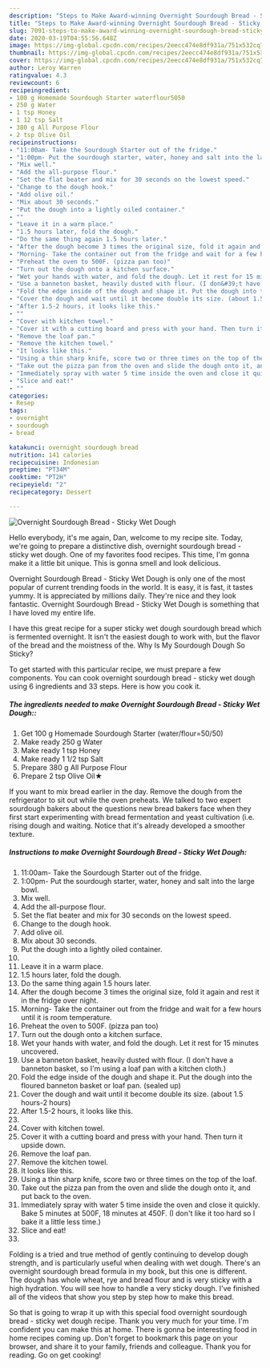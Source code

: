 ```yaml
---
description: "Steps to Make Award-winning Overnight Sourdough Bread - Sticky Wet Dough"
title: "Steps to Make Award-winning Overnight Sourdough Bread - Sticky Wet Dough"
slug: 7091-steps-to-make-award-winning-overnight-sourdough-bread-sticky-wet-dough
date: 2020-03-19T04:55:56.648Z
image: https://img-global.cpcdn.com/recipes/2eecc474e8df931a/751x532cq70/overnight-sourdough-bread-sticky-wet-dough-recipe-main-photo.jpg
thumbnail: https://img-global.cpcdn.com/recipes/2eecc474e8df931a/751x532cq70/overnight-sourdough-bread-sticky-wet-dough-recipe-main-photo.jpg
cover: https://img-global.cpcdn.com/recipes/2eecc474e8df931a/751x532cq70/overnight-sourdough-bread-sticky-wet-dough-recipe-main-photo.jpg
author: Leroy Warren
ratingvalue: 4.3
reviewcount: 6
recipeingredient:
- 100 g Homemade Sourdough Starter waterflour5050
- 250 g Water
- 1 tsp Honey
- 1 12 tsp Salt
- 380 g All Purpose Flour
- 2 tsp Olive Oil
recipeinstructions:
- "11:00am- Take the Sourdough Starter out of the fridge."
- "1:00pm- Put the sourdough starter, water, honey and salt into the large bowl."
- "Mix well."
- "Add the all-purpose flour."
- "Set the flat beater and mix for 30 seconds on the lowest speed."
- "Change to the dough hook."
- "Add olive oil."
- "Mix about 30 seconds."
- "Put the dough into a lightly oiled container."
- ""
- "Leave it in a warm place."
- "1.5 hours later, fold the dough."
- "Do the same thing again 1.5 hours later."
- "After the dough become 3 times the original size, fold it again and rest it in the fridge over night."
- "Morning- Take the container out from the fridge and wait for a few hours until it is room temperature."
- "Preheat the oven to 500F. (pizza pan too)"
- "Turn out the dough onto a kitchen surface."
- "Wet your hands with water, and fold the dough. Let it rest for 15 minutes uncovered."
- "Use a banneton basket, heavily dusted with flour. (I don&#39;t have a banneton basket, so I&#39;m using a loaf pan with a kitchen cloth.)"
- "Fold the edge inside of the dough and shape it. Put the dough into the floured banneton basket or loaf pan. (sealed up)"
- "Cover the dough and wait until it become double its size. (about 1.5 hours-2 hours)"
- "After 1.5-2 hours, it looks like this."
- ""
- "Cover with kitchen towel."
- "Cover it with a cutting board and press with your hand. Then turn it upside down."
- "Remove the loaf pan."
- "Remove the kitchen towel."
- "It looks like this."
- "Using a thin sharp knife, score two or three times on the top of the loaf."
- "Take out the pizza pan from the oven and slide the dough onto it, and put back to the oven."
- "Immediately spray with water 5 time inside the oven and close it quickly. Bake 5 minutes at 500F, 18 minutes at 450F. (I don&#39;t like it too hard so I bake it a little less time.)"
- "Slice and eat!"
- ""
categories:
- Resep
tags:
- overnight
- sourdough
- bread

katakunci: overnight sourdough bread
nutrition: 141 calories
recipecuisine: Indonesian
preptime: "PT34M"
cooktime: "PT2H"
recipeyield: "2"
recipecategory: Dessert

---
```



![Overnight Sourdough Bread - Sticky Wet Dough](https://img-global.cpcdn.com/recipes/2eecc474e8df931a/751x532cq70/overnight-sourdough-bread-sticky-wet-dough-recipe-main-photo.jpg)

Hello everybody, it's me again, Dan, welcome to my recipe site. Today, we're going to prepare a distinctive dish, overnight sourdough bread - sticky wet dough. One of my favorites food recipes. This time, I'm gonna make it a little bit unique. This is gonna smell and look delicious.

Overnight Sourdough Bread - Sticky Wet Dough is only one of the most popular of current trending foods in the world. It is easy, it is fast, it tastes yummy. It is appreciated by millions daily. They're nice and they look fantastic. Overnight Sourdough Bread - Sticky Wet Dough is something that I have loved my entire life.

I have this great recipe for a super sticky wet dough sourdough bread which is fermented overnight. It isn&#39;t the easiest dough to work with, but the flavor of the bread and the moistness of the. Why Is My Sourdough Dough So Sticky?


To get started with this particular recipe, we must prepare a few components. You can cook overnight sourdough bread - sticky wet dough using 6 ingredients and 33 steps. Here is how you cook it.

##### The ingredients needed to make Overnight Sourdough Bread - Sticky Wet Dough::

1. Get 100 g Homemade Sourdough Starter (water/flour=50/50)
1. Make ready 250 g Water
1. Make ready 1 tsp Honey
1. Make ready 1 1/2 tsp Salt
1. Prepare 380 g All Purpose Flour
1. Prepare 2 tsp Olive Oil★


If you want to mix bread earlier in the day. Remove the dough from the refrigerator to sit out while the oven preheats. We talked to two expert sourdough bakers about the questions new bread bakers face when they first start experimenting with bread fermentation and yeast cultivation (i.e. rising dough and waiting. Notice that it&#39;s already developed a smoother texture. 

##### Instructions to make Overnight Sourdough Bread - Sticky Wet Dough:

1. 11:00am-
Take the Sourdough Starter out of the fridge.
1. 1:00pm-
Put the sourdough starter, water, honey and salt into the large bowl.
1. Mix well.
1. Add the all-purpose flour.
1. Set the flat beater and mix for 30 seconds on the lowest speed.
1. Change to the dough hook.
1. Add olive oil.
1. Mix about 30 seconds.
1. Put the dough into a lightly oiled container.
1. 
1. Leave it in a warm place.
1. 1.5 hours later, fold the dough.
1. Do the same thing again 1.5 hours later.
1. After the dough become 3 times the original size, fold it again and rest it in the fridge over night.
1. Morning-
Take the container out from the fridge and wait for a few hours until it is room temperature.
1. Preheat the oven to 500F. (pizza pan too)
1. Turn out the dough onto a kitchen surface.
1. Wet your hands with water, and fold the dough. Let it rest for 15 minutes uncovered.
1. Use a banneton basket, heavily dusted with flour. (I don&#39;t have a banneton basket, so I&#39;m using a loaf pan with a kitchen cloth.)
1. Fold the edge inside of the dough and shape it. Put the dough into the floured banneton basket or loaf pan. (sealed up)
1. Cover the dough and wait until it become double its size. (about 1.5 hours-2 hours)
1. After 1.5-2 hours, it looks like this.
1. 
1. Cover with kitchen towel.
1. Cover it with a cutting board and press with your hand. Then turn it upside down.
1. Remove the loaf pan.
1. Remove the kitchen towel.
1. It looks like this.
1. Using a thin sharp knife, score two or three times on the top of the loaf.
1. Take out the pizza pan from the oven and slide the dough onto it, and put back to the oven.
1. Immediately spray with water 5 time inside the oven and close it quickly. Bake 5 minutes at 500F, 18 minutes at 450F. (I don&#39;t like it too hard so I bake it a little less time.)
1. Slice and eat!
1. 


Folding is a tried and true method of gently continuing to develop dough strength, and is particularly useful when dealing with wet dough. There&#39;s an overnight sourdough bread formula in my book, but this one is different. The dough has whole wheat, rye and bread flour and is very sticky with a high hydration. You will see how to handle a very sticky dough. I&#39;ve finished all of the videos that show you step by step how to make this bread. 

So that is going to wrap it up with this special food overnight sourdough bread - sticky wet dough recipe. Thank you very much for your time. I'm confident you can make this at home. There is gonna be interesting food in home recipes coming up. Don't forget to bookmark this page on your browser, and share it to your family, friends and colleague. Thank you for reading. Go on get cooking!
